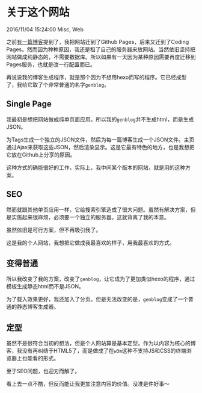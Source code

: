 # 关于这个网站
2016/11/04 15:24:00
Misc, Web


之前[有一篇博客][prevBlog]提到了，我把网站迁到了Github Pages，后来又迁到了Coding Pages。然而因为种种原因，我还是租了自己的服务器来放网站。当然依旧坚持把网站做成纯静态的，不需要数据库。所以如果有一天因为某种原因需要再度迁移到Pages服务，也就是改一行配置而已。

再说说我的博客生成程序，就是那个因为不想用hexo而写的程序。它已经成型了，我给它取了个非常普通的名字`genblog`。


## Single Page

我最初是想把网站做成纯单页面应用。所以我的`genblog`并不生成html，而是生成JSON。

为Tags生成一个独立的JSON文件，然后为每一篇博客生成一个JSON文件。主页通过Ajax来获取这些JSON，然后渲染显示。这是它最有特色的地方，也是我想把它放在Github上分享的原因。

这种方式的确能很好的工作，实际上，我中间某个版本的网站，就是用的这种方案。

## SEO

然而就跟其他单页应用一样，它给搜索引擎造成了很大问题。虽然有解决方案，但是实施起来很麻烦，必须要一个独立的服务器。这就背离了我的本意。

虽然依旧是可行方案，但不再吸引我了。

这是我的个人网站，我想把它做成我最喜欢的样子，用我最喜欢的方式。

## 变得普通

所以我改变了我的方案，改变了`genblog`，让它成为了更加类似hexo的程序，通过模板生成静态html而不是JSON。

为了载入效果更好，我还加入了分页。但是无法改变的是，`genblog`变成了一个普通的静态博客生成器。

## 定型

虽然不是很符合当初的想法，但是个人网站算是基本定型。作为以内容为核心的博客，我没有再纠结于HTML5了，而是做成了在`w3m`这种不支持JS和CSS的终端浏览器上也能看的形式。

至于SEO问题，也迎刃而解了。

看上去一点不酷，但反而能让我更加注意内容的价值。没准是件好事～


[prevBlog]: /WhyGithubPages.html
[show]: /ChromeLimitSpeed.html
